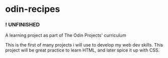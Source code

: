 # odin-recipes
### ! UNFINISHED
A learning project as part of The Odin Projects' curriculum

This is the first of many projects i will use to develop my web dev skills. This project will be great practice to learn HTML, and later spice it up with CSS.
